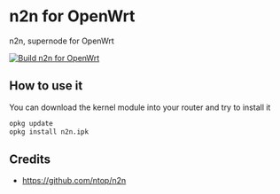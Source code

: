 # n2n for OpenWrt

n2n, supernode for OpenWrt

[![Build n2n for OpenWrt](https://github.com/csrutil/n2n/actions/workflows/build.yaml/badge.svg)](https://github.com/csrutil/n2n/actions/workflows/build.yaml)

## How to use it

You can download the kernel module into your router and try to install it

```bash
opkg update
opkg install n2n.ipk
```

## Credits

- https://github.com/ntop/n2n

